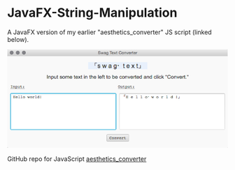 # JavaFX-String-Manipulation
A JavaFX version of my earlier "aesthetics_converter" JS script (linked below).


![IMG for README](https://github.com/talkertalker/JavaFX-String-Manipulation/blob/master/img/Screen%20Shot%202018-02-12%20at%205.49.11%20PM.png)


GitHub repo for JavaScript [aesthetics_converter](https://github.com/talkertalker/aesthetics_converter)
